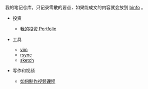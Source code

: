 我的笔记仓库，只记录零散的要点，如果能成文的内容就会放到 [binfo](https://happypeter.github.io/binfo/) 。

- 投资
  - [我的投资 Portfolio](portfolio.md)

- 工具
  - [vim](vim.md)
  - [rsync](rsync.md)
  - [sketch](sketch.md)

- 写作和视频
  - [如何制作视频课程](teaching.md)
